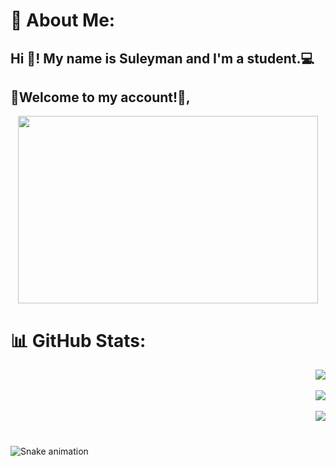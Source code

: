 # 💫 About Me:
<h2 align="left">Hi 👋! My name is Suleyman and I'm a student.💻 </h2>

<h2 align="left">🌙Welcome to my account!🤝, </h2>


<div align="center">
  <img height="300" width="480" src="https://i.pinimg.com/originals/bf/78/09/bf7809ba939168726dc63ee4adc02c55.gif"  />
</div>

# 📊 GitHub Stats:

<div align="right">
  
![](https://github-readme-stats.vercel.app/api?username=Suleyman-Seyt-Aliev&theme=dark&hide_border=false&include_all_commits=false&count_private=false)<br/>
<br/>
![](https://github-readme-streak-stats.herokuapp.com/?user=Suleyman-Seyt-Aliev&theme=dark&hide_border=false)<br/>
<br/>
![](https://github-readme-stats.vercel.app/api/top-langs/?username=Suleyman-Seyt-Aliev&theme=dark&hide_border=false&include_all_commits=false&count_private=false&layout=compact)
</div>

###

<br clear="both">

<img src="https://raw.githubusercontent.com/maurodesouza/maurodesouza/output/snake.svg" alt="Snake animation" />

###

<!-- Proudly created with GPRM ( https://gprm.itsvg.in ) -->
